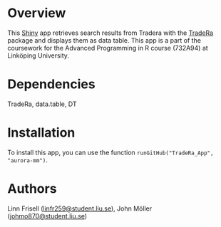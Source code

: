 # Overview

This [Shiny](https://shiny.posit.co) app retrieves search results from Tradera with the [TradeRa](https://github.com/aurora-mm/TradeRa) package and displays them as data table. This app is a part of the coursework for the Advanced Programming in R course  (732A94) at Linköping University.

# Dependencies

TradeRa, data.table, DT

# Installation

To install this app, you can use the function `runGitHub("TradeRa_App", "aurora-mm")`.

# Authors

Linn Frisell (linfr259@student.liu.se), John Möller (johmo870@student.liu.se)
